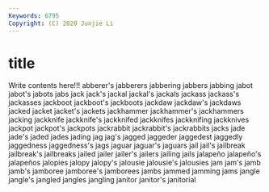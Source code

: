 ```yaml
---
Keywords: 6795
Copyright: (C) 2020 Junjie Li
---
```


# title

Write contents here!!!
abberer's 
jabberers 
jabbering 
jabbers 
jabbing 
jabot 
jabot's 
jabots
jabs 
jack 
jack's 
jackal 
jackal's 
jackals 
jackass 
jackass's 
jackasses 
jackboot
jackboot's 
jackboots 
jackdaw 
jackdaw's 
jackdaws 
jacked 
jacket 
jacket's 
jackets 
jackhammer
jackhammer's 
jackhammers 
jacking 
jackknife 
jackknife's 
jackknifed 
jackknifes 
jackknifing 
jackknives 
jackpot
jackpot's 
jackpots 
jackrabbit 
jackrabbit's 
jackrabbits 
jacks 
jade 
jade's 
jaded 
jades
jading 
jag 
jag's 
jagged 
jaggeder 
jaggedest 
jaggedly 
jaggedness 
jaggedness's 
jags
jaguar 
jaguar's 
jaguars 
jail 
jail's 
jailbreak 
jailbreak's 
jailbreaks 
jailed 
jailer
jailer's 
jailers 
jailing 
jails 
jalapeño 
jalapeño's 
jalapeños 
jalopies 
jalopy 
jalopy's
jalousie 
jalousie's 
jalousies 
jam 
jam's 
jamb 
jamb's 
jamboree 
jamboree's 
jamborees
jambs 
jammed 
jamming 
jams 
jangle 
jangle's 
jangled 
jangles 
jangling 
janitor
janitor's 
janitorial 

